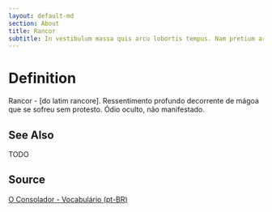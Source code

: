 ```yaml
---
layout: default-md
section: About
title: Rancor
subtitle: In vestibulum massa quis arcu lobortis tempus. Nam pretium arcu in odio vulputate luctus.
---
```


# Definition
Rancor - [do latim rancore]. Ressentimento profundo decorrente de mágoa que se sofreu sem protesto. Ódio oculto, não manifestado. 

## See Also
TODO

## Source
[O Consolador - Vocabulário (pt-BR)](http://www.oconsolador.com.br/linkfixo/vocabulario/principal.html)
